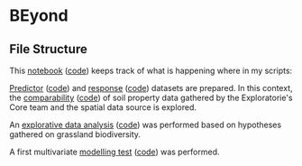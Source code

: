 # BEyond

## File Structure

This [notebook](notebook.html) ([code](notebook.qmd)) keeps track of what is happening where in my scripts:

[Predictor](predictors.html) ([code](predictors.qmd)) and [response](sPlotOpen.html) ([code](sPlotOpen.qmd)) datasets are prepared. In this context, the  [comparability](soil_property_comparison.html) ([code](soil_property_comparison.qmd)) of soil property data gathered by the Exploratorie's Core team and the spatial data source is explored. 

An [explorative data analysis](Hypotheses_on_biodiversity_drivers.html) ([code](Hypotheses_on_biodiversity_drivers.qmd)) was performed based on hypotheses gathered on grassland biodiversity.

A first multivariate [modelling test](modelling_test.html) ([code](modelling_test.qmd)) was performed. 


